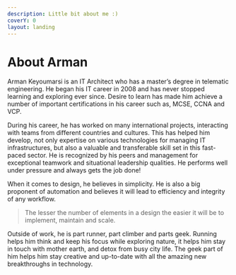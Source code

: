 ```yaml
---
description: Little bit about me :)
coverY: 0
layout: landing
---
```


# About Arman

Arman Keyoumarsi is an IT Architect who has a master’s degree in telematic engineering. He began his IT career in 2008 and has never stopped learning and exploring ever since. Desire to learn has made him achieve a number of important certifications in his career such as, MCSE, CCNA and VCP.

During his career, he has worked on many international projects, interacting with teams from different countries and cultures. This has helped him develop, not only expertise on various technologies for managing IT infrastructures, but also a valuable and transferable skill set in this fast-paced sector. He is recognized by his peers and management for exceptional teamwork and situational leadership qualities. He performs well under pressure and always gets the job done!

When it comes to design, he believes in simplicity. He is also a big proponent of automation and believes it will lead to efficiency and integrity of any workflow.

> The lesser the number of elements in a design the easier it will be to implement, maintain and scale.

Outside of work, he is part runner, part climber and parts geek. Running helps him think and keep his focus while exploring nature, it helps him stay in touch with mother earth, and detox from busy city life. The geek part of him helps him stay creative and up-to-date with all the amazing new breakthroughs in technology.
